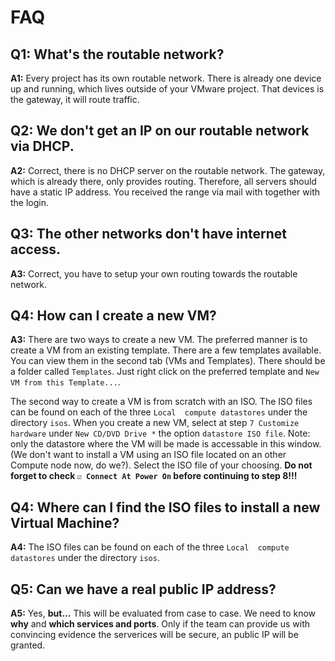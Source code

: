 # FAQ

## Q1: What's the routable network?
**A1:** Every project has its own routable network. There is already one device up and running, which lives outside of your
VMware project. That devices is the gateway, it will route traffic.

## Q2: We don't get an IP on our routable network via DHCP.
**A2:** Correct, there is no DHCP server on the routable network. The gateway, which is already there, only provides routing. Therefore, all servers should have a static IP address.
You received the range via mail with together with the login.

## Q3: The other networks don't have internet access.
**A3:** Correct, you have to setup your own routing towards the routable network.

## Q4: How can I create a new VM?
**A3:** There are two ways to create a new VM. The preferred manner is to create a VM from an existing template. There are a few templates available. You can view them in the second tab (VMs and Templates). There should be a folder called `Templates`. Just right click on the preferred template and `New VM from this Template...`.

The second way to create a VM is from scratch with an ISO. The ISO files can be found on each of the three `Local  compute datastores` under the directory `isos`. When you create a new VM, select at step `7 Customize hardware` under `New CD/DVD Drive *` the option `datastore ISO file`. Note: only the datastore where the VM will be made is accessable in this window. (We don't want to install a VM using an ISO file located on an other Compute node now, do we?). Select the ISO file of your choosing. **Do not forget to check `☑ Connect At Power On` before continuing to step 8!!!**

## Q4: Where can I find the ISO files to install a new Virtual Machine?
**A4:** The ISO files can be found on each of the three `Local  compute datastores` under the directory `isos`.

## Q5: Can we have a real public IP address?
**A5:** Yes, **but...** This will be evaluated from case to case. We need to know **why** and **which services and ports**. Only if the team can provide us with convincing evidence the serverices will be secure, an public IP will be granted.